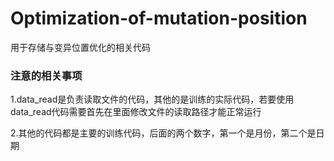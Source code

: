 # Optimization-of-mutation-position
用于存储与变异位置优化的相关代码
### 注意的相关事项
1.data_read是负责读取文件的代码，其他的是训练的实际代码，若要使用data_read代码需要首先在里面修改文件的读取路径才能正常运行

2.其他的代码都是主要的训练代码，后面的两个数字，第一个是月份，第二个是日期
